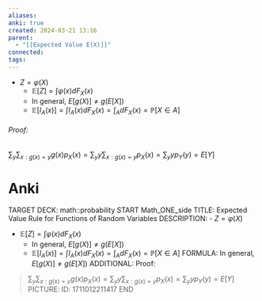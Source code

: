 ```yaml
---
aliases: 
anki: true
created: 2024-03-21 13:16
parent:
  - "[[Expected Value E(X)]]"
connected: 
tags:
---
```


- $Z = \varphi(X)$
    - $\mathbb{E}[Z] = \int \varphi(x) dF_X(x)$
    - In general, $E[g(X)] \neq g(E[X])$
    - $\mathbb{E}[I_A(x)] = \int I_A(x) dF_X(x) = \int_A dF_X(x) = \mathbb{P}[X \in A]$

###### Proof:
$\sum_y \sum_{x:g(x)=y} g(x) p_X(x) = \sum_y y \sum_{x:g(x)=y} p_X(x) = \sum_y y p_Y(y) = E[Y]$


# Anki
TARGET DECK: math::probability
START
Math_ONE_side
TITLE: Expected Value Rule for Functions of Random Variables
DESCRIPTION: - $Z = \varphi(X)$
- $\mathbb{E}[Z] = \int \varphi(x) dF_X(x)$
    - In general, $E[g(X)] \neq g(E[X])$
    - $\mathbb{E}[I_A(x)] = \int I_A(x) dF_X(x) = \int_A dF_X(x) = \mathbb{P}[X \in A]$
FORMULA: In general, $E[g(X)] \neq g(E[X])$
ADDITIONAL: Proof:
> $\sum_y \sum_{x:g(x)=y} g(x) p_X(x) = \sum_y y \sum_{x:g(x)=y} p_X(x) = \sum_y y p_Y(y) = E[Y]$
PICTURE:
ID: 1711012211417
END
